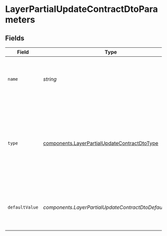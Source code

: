 # LayerPartialUpdateContractDtoParameters


## Fields

| Field                                                                                                         | Type                                                                                                          | Required                                                                                                      | Description                                                                                                   |
| ------------------------------------------------------------------------------------------------------------- | ------------------------------------------------------------------------------------------------------------- | ------------------------------------------------------------------------------------------------------------- | ------------------------------------------------------------------------------------------------------------- |
| `name`                                                                                                        | *string*                                                                                                      | :heavy_check_mark:                                                                                            | The name of this parameter, used for identification within the layer.                                         |
| `type`                                                                                                        | [components.LayerPartialUpdateContractDtoType](../../models/components/layerpartialupdatecontractdtotype.md)  | :heavy_check_mark:                                                                                            | The data type that this parameter returns. Allowed types include: string, boolean, number, object, and array. |
| `defaultValue`                                                                                                | *components.LayerPartialUpdateContractDtoDefaultValue*                                                        | :heavy_check_mark:                                                                                            | The default value for this parameter, which must match the specified type.                                    |